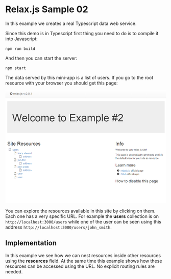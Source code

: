 Relax.js Sample 02
=======================================

In this example we creates a real Typescript data web service.

Since this demo is in Typescript first thing you need to do is to compile it into Javascript:

```
npm run build
```

And then you can start the server:

```
npm start
```

The data served by this mini-app is a list of users. If you go to the root resource with your browser you should get this page:

[screen1]: ./example02.png "Site home page for Example #2"

![alt text][screen1]

You can explore the resources available in this site by clicking on them. Each one has a very specific URL.
For example the **users** collection is on `http://localhost:3000/users` while one of the user can be seen
using this address `http://localhost:3000/users/john_smith`.

## Implementation

In this example we see how we can nest resources inside other resources using the **resources** field.
At the same time this example shows how these resources can be accessed using the URL. No explicit routing rules are needed.
